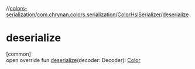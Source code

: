//[colors-serialization](../../../index.md)/[com.chrynan.colors.serialization](../index.md)/[ColorHslSerializer](index.md)/[deserialize](deserialize.md)

# deserialize

[common]\
open override fun [deserialize](deserialize.md)(decoder: Decoder): [Color](../../../../colors-core/colors-core/com.chrynan.colors/-color/index.md)
